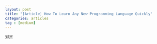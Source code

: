 ```yaml
---
layout: post
title: "[Article] How To Learn Any New Programming Language Quickly"
categories: articles
tag : [medium]
---
```


[원문](https://medium.com/better-programming/how-to-learn-any-new-programming-language-quickly-94996895669b)

